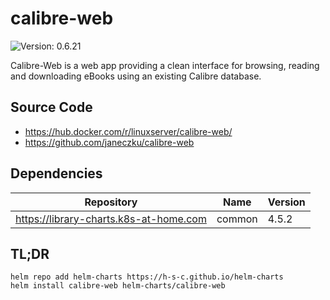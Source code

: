 # calibre-web

![Version: 0.6.21](https://img.shields.io/badge/AppVersion-0.6.21-informational?style=flat-square)

Calibre-Web is a web app providing a clean interface for browsing, reading and downloading eBooks using an existing Calibre database.

## Source Code

* <https://hub.docker.com/r/linuxserver/calibre-web/>
* <https://github.com/janeczku/calibre-web>


## Dependencies

| Repository | Name | Version |
|------------|------|---------|
| https://library-charts.k8s-at-home.com | common | 4.5.2 |

## TL;DR

```console
helm repo add helm-charts https://h-s-c.github.io/helm-charts
helm install calibre-web helm-charts/calibre-web
```
